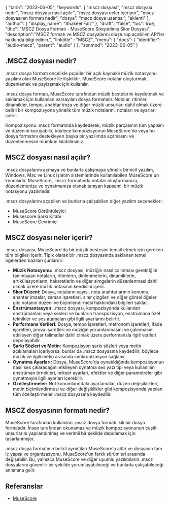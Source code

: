{
"tarih": "2023-06-05",
  "keywords": [
"mscz dosyası",
"mscz dosyası nedir",
"mscz dosyası nasıl açılır",
"mscz dosyası neler içeriyor",
"mscz dosyasının formatı nedir",
"dosya",
"mscz dosya uzantısı",
"eklenti"
],
  "author": {
"display_name": "Shakeel Faiz"
},
"draft": "false",
"toc": true,
"title": "MSCZ Dosya Formatı - MuseScore Sıkıştırılmış Skor Dosyası",
  "description":"MSCZ formatı ve MSCZ dosyalarını oluşturup açabilen API'ler hakkında bilgi edinin.",
"linktitle" : "MSCZ",
  "menu": {
    "docs": {
      "identifier": "audio-mscz",
      "parent": "audio"
}
},
"sonmod": "2023-06-05"
}

## .MSCZ dosyası nedir?

.mscz dosya formatı öncelikle popüler bir açık kaynaklı müzik notasyonu yazılımı olan MuseScore ile ilişkilidir. MuseScore notalar oluşturmak, düzenlemek ve paylaşmak için kullanılır.

.mscz dosya formatı, MuseScore tarafından müzik bestelerini kaydetmek ve saklamak için kullanılan varsayılan dosya formatıdır. Notalar, ritimler, dinamikler, tempo, anahtar imza ve diğer müzik unsurları dahil olmak üzere belirli bir kompozisyona yönelik tüm müzik notalarını, notaları ve ayarları içerir.

Kompozisyonu .mscz formatında kaydederek, müzik parçasının tüm yapısını ve düzenini koruyabilir, böylece kompozisyonun MuseScore'da veya bu dosya formatını destekleyen başka bir yazılımda açılmasını ve düzenlenmesini mümkün kılabilirsiniz.

## MSCZ dosyası nasıl açılır?

.mscz dosyalarını açmaya ve bunlarla çalışmaya yönelik birincil yazılım, Windows, Mac ve Linux işletim sistemlerinde kullanılabilen MuseScore'un kendisidir. MuseScore, .mscz formatında notalar oluşturmanıza, düzenlemenize ve oynatmanıza olanak tanıyan kapsamlı bir müzik notasyonu yazılımıdır.

.mscz dosyalarını açabilen ve bunlarla çalışabilen diğer yazılım seçenekleri:

- MuseScore Görüntüleyici
- Musescore Şarkı Kitabı
- MuseScore Çevrimiçi

## MSCZ dosyası neler içerir?

.mscz dosyası, MuseScore'da bir müzik bestesini temsil etmek için gereken tüm bilgileri içerir. Tipik olarak bir .mscz dosyasında saklanan temel öğelerden bazıları şunlardır:

- **Müzik Notasyonu:** .mscz dosyası, müziğin nasıl çalınması gerektiğini tanımlayan notaların, ritimlerin, dinlenmelerin, dinamiklerin, artikülasyonların, hakaretlerin ve diğer simgelerin düzenlenmesi dahil olmak üzere müzik notasının kendisini içerir.
- **Skor Düzeni:** Dosya, notaların sayısı, nota anahtarlarının konumu, anahtar imzalar, zaman işaretleri, sınır çizgileri ve diğer görsel öğeler gibi notanın düzeni ve biçimlendirmesi hakkındaki bilgileri saklar.
- **Enstrümantasyon:** .mscz dosyası, kompozisyonda kullanılan enstrümanları veya sesleri ve bunların transpozisyon, enstrümana özel teknikler ve ses atamaları gibi ilgili ayarlarını belirtir.
- **Performans Verileri:** Dosya, tempo işaretleri, metronom işaretleri, ifade işaretleri, prova işaretleri ve müziğin yorumlanmasını ve çalınmasını etkileyen diğer talimatlar dahil olmak üzere performansla ilgili verileri depolayabilir.
- **Şarkı Sözleri ve Metin:** Kompozisyon şarkı sözleri veya metin açıklamaları içeriyorsa, bunlar da .mscz dosyasına kaydedilir; böylece müzik ve ilgili metin arasında senkronizasyon sağlanır.
- **Oynatma Ayarları:** Dosya, MuseScore'da oynatıldığında kompozisyonun nasıl ses çıkaracağını etkileyen oynatma ses yazı tipi veya kullanılan enstrüman örnekleri, mikser ayarları, efektler ve diğer parametreler gibi oynatmayla ilgili ayarları içerebilir.
- **Özelleştirmeler:** Not konumlarındaki ayarlamalar, düzen değişiklikleri, metin biçimlendirmesi ve diğer değişiklikler gibi kompozisyonda yapılan tüm özelleştirmeler .mscz dosyasına kaydedilir.

## MSCZ dosyasının formatı nedir?

MuseScore tarafından kullanılan .mscz dosya formatı ikili bir dosya formatıdır. İnsan tarafından okunamaz ve müzik kompozisyonunun çeşitli unsurlarını yapılandırılmış ve verimli bir şekilde depolamak için tasarlanmıştır.

.mscz dosya formatının belirli ayrıntıları MuseScore'a aittir ve dosyanın tam iç yapısı ve organizasyonu, MuseScore'un farklı sürümleri arasında değişebilir. Bu, yalnızca MuseScore ve diğer uyumlu yazılımların .mscz dosyalarını güvenilir bir şekilde yorumlayabileceği ve bunlarla çalışabileceği anlamına gelir.

## Referanslar
* [MuseScore](https://en.wikipedia.org/wiki/MuseScore)

